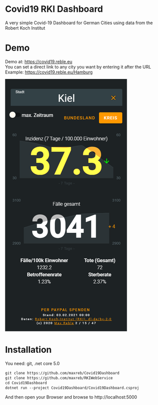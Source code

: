 # Covid19 RKI Dashboard
A very simple Covid-19 Dashboard for German Cities using data from the Robert Koch Institut 

# Demo

Demo at: https://covid19.reble.eu  
You can set a direct link to any city you want by entering it after the URL  
Example: https://covid19.reble.eu/Hamburg

![Screenshot](https://github.com/maxreb/Covid19Dashboard/blob/main/doc/screenshot.png?raw=true)

# Installation

You need: git, .net core 5.0

```
git clone https://github.com/maxreb/Covid19Dashboard
git clone https://github.com/maxreb/RKIWebService
cd Covid19Dashboard
dotnet run --project Covid19Dashboard/Covid19Dashboard.csproj
```
And then open your Browser and browse to http://localhost:5000